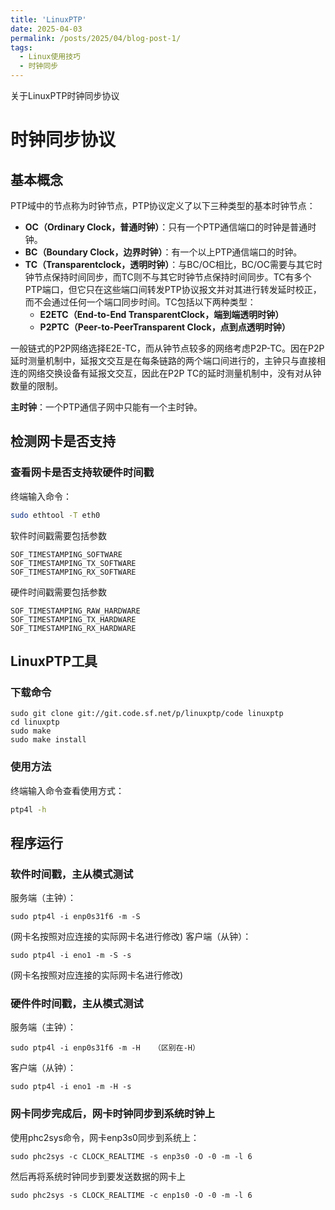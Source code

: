 ```yaml
---
title: 'LinuxPTP'
date: 2025-04-03
permalink: /posts/2025/04/blog-post-1/
tags:
  - Linux使用技巧
  - 时钟同步
---
```


关于LinuxPTP时钟同步协议

<!-- more --> 

# 时钟同步协议

## 基本概念

PTP域中的节点称为时钟节点，PTP协议定义了以下三种类型的基本时钟节点：

- **OC（Ordinary Clock，普通时钟）**：只有一个PTP通信端口的时钟是普通时钟。
- **BC（Boundary Clock，边界时钟）**：有一个以上PTP通信端口的时钟。
- **TC（Transparentclock，透明时钟）**：与BC/OC相比，BC/OC需要与其它时钟节点保持时间同步，而TC则不与其它时钟节点保持时间同步。TC有多个PTP端口，但它只在这些端口间转发PTP协议报文并对其进行转发延时校正，而不会通过任何一个端口同步时间。TC包括以下两种类型：
  - **E2ETC（End-to-End TransparentClock，端到端透明时钟）**
  - **P2PTC（Peer-to-PeerTransparent Clock，点到点透明时钟）**

一般链式的P2P网络选择E2E-TC，而从钟节点较多的网络考虑P2P-TC。因在P2P延时测量机制中，延报文交互是在每条链路的两个端口间进行的，主钟只与直接相连的网络交换设备有延报文交互，因此在P2P TC的延时测量机制中，没有对从钟数量的限制。

**主时钟**：一个PTP通信子网中只能有一个主时钟。

## 检测网卡是否支持

### 查看网卡是否支持软硬件时间戳

终端输入命令：

```bash
sudo ethtool -T eth0
```

软件时间戳需要包括参数

    SOF_TIMESTAMPING_SOFTWARE
    SOF_TIMESTAMPING_TX_SOFTWARE
    SOF_TIMESTAMPING_RX_SOFTWARE

硬件时间戳需要包括参数

    SOF_TIMESTAMPING_RAW_HARDWARE
    SOF_TIMESTAMPING_TX_HARDWARE
    SOF_TIMESTAMPING_RX_HARDWARE

## LinuxPTP工具
### 下载命令
    sudo git clone git://git.code.sf.net/p/linuxptp/code linuxptp
    cd linuxptp
    sudo make
    sudo make install

### 使用方法
终端输入命令查看使用方式：
```bash
ptp4l -h
```

## 程序运行

### 软件时间戳，主从模式测试

服务端（主钟）：

    sudo ptp4l -i enp0s31f6 -m -S 

(网卡名按照对应连接的实际网卡名进行修改)
客户端（从钟）：
    
    sudo ptp4l -i eno1 -m -S -s  
    
(网卡名按照对应连接的实际网卡名进行修改)

### 硬件件时间戳，主从模式测试

服务端（主钟）：

    sudo ptp4l -i enp0s31f6 -m -H   （区别在-H）

客户端（从钟）：

    sudo ptp4l -i eno1 -m -H -s


### 网卡同步完成后，网卡时钟同步到系统时钟上

使用phc2sys命令，网卡enp3s0同步到系统上：

    sudo phc2sys -c CLOCK_REALTIME -s enp3s0 -O -0 -m -l 6

然后再将系统时钟同步到要发送数据的网卡上

    sudo phc2sys -s CLOCK_REALTIME -c enp1s0 -O -0 -m -l 6